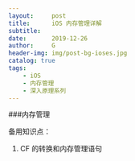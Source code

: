 ```yaml
---
layout:     post
title:      iOS 内存管理详解
subtitle:   
date:       2019-12-26
author:     G
header-img: img/post-bg-ioses.jpg
catalog: true
tags:
    - iOS
    - 内存管理
    - 深入原理系列
---
```




###内存管理







备用知识点：

1. CF 的转换和内存管理语句